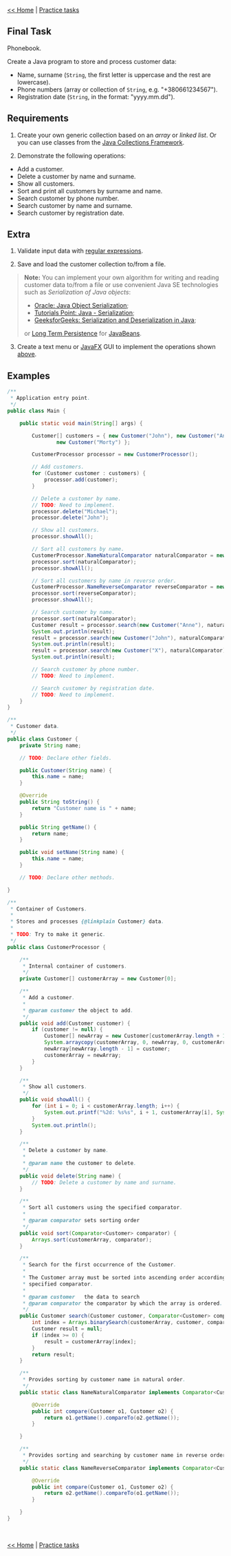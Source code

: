 [<< Home](readme.md) | [Practice tasks](readme.md#practice)

<span id="task_final"></span>
## Final Task

Phonebook.

Create a Java program to store and process customer data:

- Name, surname (`String`, the first letter is uppercase and the rest are lowercase).
- Phone numbers (array or collection of `String`, e.g. "+380661234567").
- Registration date (`String`, in the format: "yyyy.mm.dd").

<span id="requirements"></span>
## Requirements

1) Create your own generic collection based on an *array* or *linked list*. Or you can use classes from the [Java Collections Framework](https://docs.oracle.com/javase/8/docs/technotes/guides/collections/).

2) Demonstrate the following operations:

- Add a customer.
- Delete a customer by name and surname.
- Show all customers.
- Sort and print all customers by surname and name.
- Search customer by phone number.
- Search customer by name and surname.
- Search customer by registration date.

<span id="extra"></span>
## Extra

1) Validate input data with [regular expressions](http://www.vogella.com/tutorials/JavaRegularExpressions/article.html).

2) Save and load the customer collection to/from a file.

> **Note:** You can implement your own algorithm for writing and reading customer data to/from a file or use convenient Java SE technologies such as *Serialization of Java objects*:
>
> - [Oracle: Java Object Serialization](https://docs.oracle.com/javase/8/docs/technotes/guides/serialization/examples/index.html);
> - [Tutorials Point: Java - Serialization](https://www.tutorialspoint.com/java/java_serialization.htm);
> - [GeeksforGeeks: Serialization and Deserialization in Java](https://www.geeksforgeeks.org/serialization-in-java/);
>
> or [Long Term Persistence](https://docs.oracle.com/javase/tutorial/javabeans/advanced/longpersistence.html) for [JavaBeans](https://en.wikipedia.org/wiki/JavaBeans).

3) Create a text menu or [JavaFX](http://docs.oracle.com/javase/8/javafx/user-interface-tutorial/) GUI to implement the operations shown [above](#requirements).

<span id="examples"></span>
## Examples

```java
/**
 * Application entry point.
 */
public class Main {

	public static void main(String[] args) {

		Customer[] customers = { new Customer("John"), new Customer("Anne"), new Customer("Rick"),
				new Customer("Morty") };

		CustomerProcessor processor = new CustomerProcessor();

		// Add customers.
		for (Customer customer : customers) {
			processor.add(customer);
		}

		// Delete a customer by name.
		// TODO: Need to implement.
		processor.delete("Michael");
		processor.delete("John");

		// Show all customers.
		processor.showAll();

		// Sort all customers by name.
		CustomerProcessor.NameNaturalComparator naturalComparator = new CustomerProcessor.NameNaturalComparator();
		processor.sort(naturalComparator);
		processor.showAll();

		// Sort all customers by name in reverse order.
		CustomerProcessor.NameReverseComparator reverseComparator = new CustomerProcessor.NameReverseComparator();
		processor.sort(reverseComparator);
		processor.showAll();

		// Search customer by name.
		processor.sort(naturalComparator);
		Customer result = processor.search(new Customer("Anne"), naturalComparator);
		System.out.println(result);
		result = processor.search(new Customer("John"), naturalComparator);
		System.out.println(result);
		result = processor.search(new Customer("X"), naturalComparator);
		System.out.println(result);

		// Search customer by phone number.
		// TODO: Need to implement.

		// Search customer by registration date.
		// TODO: Need to implement.
	}
}
```

```java
/**
 * Customer data.
 */
public class Customer {
	private String name;

	// TODO: Declare other fields.

	public Customer(String name) {
		this.name = name;
	}

	@Override
	public String toString() {
		return "Customer name is " + name;
	}

	public String getName() {
		return name;
	}

	public void setName(String name) {
		this.name = name;
	}

	// TODO: Declare other methods.

}
```

```java
/**
 * Container of Customers.
 * 
 * Stores and processes {@linkplain Customer} data.
 * 
 * TODO: Try to make it generic.
 */
public class CustomerProcessor {

	/**
	 * Internal container of customers.
	 */
	private Customer[] customerArray = new Customer[0];

	/**
	 * Add a customer.
	 * 
	 * @param customer the object to add.
	 */
	public void add(Customer customer) {
		if (customer != null) {
			Customer[] newArray = new Customer[customerArray.length + 1];
			System.arraycopy(customerArray, 0, newArray, 0, customerArray.length);
			newArray[newArray.length - 1] = customer;
			customerArray = newArray;
		}
	}

	/**
	 * Show all customers.
	 */
	public void showAll() {
		for (int i = 0; i < customerArray.length; i++) {
			System.out.printf("%2d: %s%s", i + 1, customerArray[i], System.lineSeparator());
		}
		System.out.println();
	}

	/**
	 * Delete a customer by name.
	 * 
	 * @param name the customer to delete.
	 */
	public void delete(String name) {
		// TODO: Delete a customer by name and surname.
	}

	/**
	 * Sort all customers using the specified comparator.
	 * 
	 * @param comparator sets sorting order
	 */
	public void sort(Comparator<Customer> comparator) {
		Arrays.sort(customerArray, comparator);
	}

	/**
	 * Search for the first occurrence of the Customer.
	 * 
	 * The Customer array must be sorted into ascending order according to the
	 * specified comparator.
	 * 
	 * @param customer   the data to search
	 * @param comparator the comparator by which the array is ordered.
	 */
	public Customer search(Customer customer, Comparator<Customer> comparator) {
		int index = Arrays.binarySearch(customerArray, customer, comparator);
		Customer result = null;
		if (index >= 0) {
			result = customerArray[index];
		}
		return result;
	}

	/**
	 * Provides sorting by customer name in natural order.
	 */
	public static class NameNaturalComparator implements Comparator<Customer> {

		@Override
		public int compare(Customer o1, Customer o2) {
			return o1.getName().compareTo(o2.getName());
		}

	}

	/**
	 * Provides sorting and searching by customer name in reverse order.
	 */
	public static class NameReverseComparator implements Comparator<Customer> {

		@Override
		public int compare(Customer o1, Customer o2) {
			return o2.getName().compareTo(o1.getName());
		}

	}
}
```

<br>

[<< Home](readme.md) | [Practice tasks](readme.md#practice)

